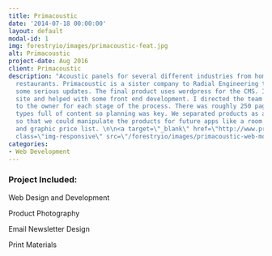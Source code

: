 ```yaml
---
title: Primacoustic
date: '2014-07-18 00:00:00'
layout: default
modal-id: 1
img: forestryio/images/primacoustic-feat.jpg
alt: Primacoustic
project-date: Aug 2016
client: Primacoustic
description: "Acoustic panels for several different industries from home studios to
  restaurants. Primacoustic is a sister company to Radial Engineering that needed
  some serious updates. The final product uses wordpress for the CMS. I designed the
  site and helped with some front end development. I directed the team and reported
  to the owner for each stage of the process. There was roughly 250 pages and post
  types full of content so planning was key. We separated products as a post type
  so that we could manipulate the products for future apps like a room calculator
  and graphic price list. \n\n<a target=\"_blank\" href=\"http://www.primacoustic.com\">www.primacoustic.com</a>\n\n<img
  class=\"img-responsive\" src=\"/forestryio/images/primacoustic-web-mockup.jpg\">"
categories:
- Web Development
---
```

### Project Included:

Web Design and Development

Product Photography

Email Newsletter Design

Print Materials